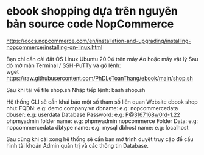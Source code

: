 # ebook shopping dựa trên nguyên bản source code NopCommerce 
https://docs.nopcommerce.com/en/installation-and-upgrading/installing-nopcommerce/installing-on-linux.html 

Bạn chỉ cần cài đặt OS Linux Ubuntu 20.04 trên máy Ảo hoặc máy vật lý
Sau đó mở màn Terminal / SSH-PuTTy và gõ lệnh:<br>
wget https://raw.githubusercontent.com/PhDLeToanThang/ebook/main/shop.sh<br>

Sau khi tải về file shop.sh
Nhập tiếp lệnh: bash shop.sh

Hệ thống CLI sẽ cần khai báo một số tham số liên quan Website ebook shop như:
FQDN: e.g: demo.company.vn
dbname: e.g: nopcommercedata
dbuser: e.g: userdata
Database Password: e.g: P@3167168w0rd-1.22
phpmyadmin folder name: e.g: phpmyadmin
nopcommerce Folder Data: e.g: nopcommercedata
dbtype name: e.g: mysql
dbhost name: e.g: localhost

Sau cùng khi cài xong hệ thống sẽ cần bạn mở trình duyệt truy cập để cấu hình tài khoản Admin quản trị và các thông tin Database.
